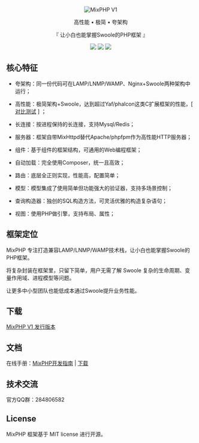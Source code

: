<br>

<p align="center">
<img src="https://git.kancloud.cn/repos/onanying/mixphp1/raw/ba9d4f9d235c24da0a7b8d8a8aa53a57b8e83331/images/logo.png?access-token=1899f10823ef02e1745183298b8c71d3" alt="MixPHP V1">
</p>

<p align="center">高性能 • 极简 • 夸架构</p>

<p align="center">『 让小白也能掌握Swoole的PHP框架 』</p>

<p align="center">
<img src="https://img.shields.io/badge/downloads-503-green.svg">
<img src="https://img.shields.io/badge/platform-linux%20%7C%20win%20%7C%20osx-lightgrey.svg">
<img src="https://img.shields.io/packagist/l/doctrine/orm.svg">
</p>

## 核心特征

* 夸架构：同一份代码可在LAMP/LNMP/WAMP、Nginx+Swoole两种架构中运行；

* 高性能：极简架构+Swoole，达到超过Yaf/phalcon这类C扩展框架的性能，[ [对比测试](http://www.jianshu.com/p/0ce1a9885e01) ] ；

* 长连接：按进程保持的长连接，支持Mysql/Redis；

* 服务器：框架自带MixHttpd替代Apache/phpfpm作为高性能HTTP服务器；

* 组件：基于组件的框架结构，可通用的Web编程框架；

* 自动加载：完全使用Composer，统一且高效；

* 路由：底层全正则实现，性能高，配置简单；

* 模型：模型集成了使用简单但功能强大的验证器，支持多场景控制；

* 查询构造器：独创的SQL构造方法，可灵活优雅的构造复杂语句；

* 视图：使用PHP做引擎，支持布局、属性；

## 框架定位

MixPHP 专注打造兼容LAMP/LNMP/WAMP技术栈，让小白也能掌握Swoole的PHP框架。

将复杂封装在框架里，只留下简单，用户无需了解 Swoole 复杂的生命周期、变量作用域、进程模型等问题。

让更多中小型团队也能低成本通过Swoole提升业务性能。

## 下载

[MixPHP V1 发行版本](https://github.com/mixstart/mixphp/releases)

## 文档
 
在线手册：[MixPHP开发指南](https://www.kancloud.cn/onanying/mixphp1/379324) | [下载](https://www.kancloud.cn/onanying/mixphp1)

## 技术交流

官方QQ群：284806582

## License

MixPHP 框架基于 MIT license 进行开源。
